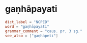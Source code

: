 # gaṇhāpayati

``` toml
dict_label = "NCPED"
word = "gaṇhāpayati"
grammar_comment = "caus. pr. 3 sg."
see_also = ["gaṇhāpeti"]
```

